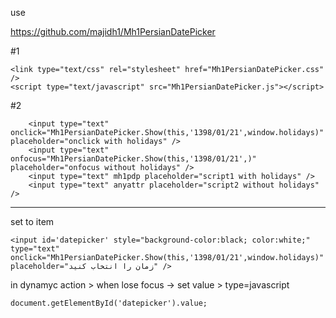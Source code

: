 use

https://github.com/majidh1/Mh1PersianDatePicker

#1
```
<link type="text/css" rel="stylesheet" href="Mh1PersianDatePicker.css" />
<script type="text/javascript" src="Mh1PersianDatePicker.js"></script>
```
#2
```
    <input type="text" onclick="Mh1PersianDatePicker.Show(this,'1398/01/21',window.holidays)" placeholder="onclick with holidays" />
    <input type="text" onfocus="Mh1PersianDatePicker.Show(this,'1398/01/21',)" placeholder="onfocus without holidays" />
    <input type="text" mh1pdp placeholder="script1 with holidays" />
    <input type="text" anyattr placeholder="script2 without holidays" />
```

-------

set to item
```
<input id='datepicker' style="background-color:black; color:white;" type="text" onclick="Mh1PersianDatePicker.Show(this,'1398/01/21',window.holidays)" placeholder="زمان را انتخاب کنید" />
```
in dynamyc action > when lose focus -> set value > type=javascript
```
document.getElementById('datepicker').value;
```
